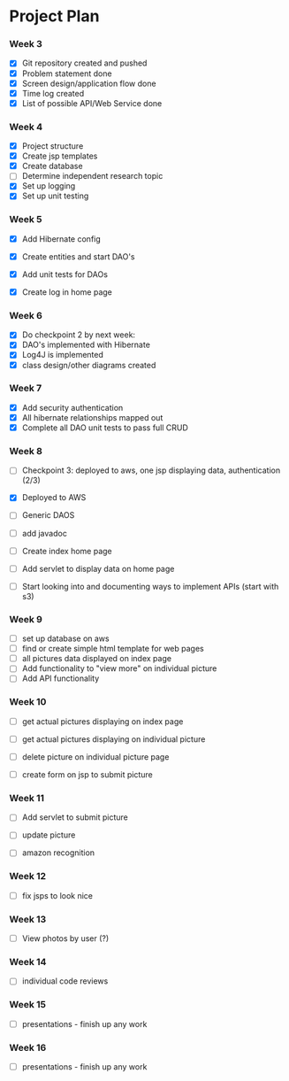 # Project Plan

### Week 3
- [X] Git repository created and pushed
- [X] Problem statement done
- [X] Screen design/application flow done
- [X] Time log created
- [X] List of possible API/Web Service done

### Week 4
- [X] Project structure
- [X] Create jsp templates
- [X] Create database
- [ ] Determine independent research topic
- [X] Set up logging
- [X] Set up unit testing

### Week 5
- [X] Add Hibernate config
- [X] Create entities and start DAO's
- [X] Add unit tests for DAOs
- [X] Create log in home page


### Week 6
- [X] Do checkpoint 2 by next week:
- [X] DAO's implemented with Hibernate
- [X] Log4J is implemented
- [X] class design/other diagrams created

### Week 7
- [X] Add security authentication
- [X] All hibernate relationships mapped out
- [X] Complete all DAO unit tests to pass full CRUD

### Week 8
- [ ] Checkpoint 3: deployed to aws, one jsp displaying data, authentication (2/3)
- [X] Deployed to AWS
- [ ] Generic DAOS
- [ ] add javadoc
- [ ] Create index home page
- [ ] Add servlet to display data on home page
- [ ] Start looking into and documenting ways to implement APIs (start with s3)


### Week 9
- [ ] set up database on aws
- [ ] find or create simple html template for web pages
- [ ] all pictures data displayed on index page
- [ ] Add functionality to "view more" on individual picture
- [ ] Add API functionality

### Week 10
- [ ] get actual pictures displaying on index page
- [ ] get actual pictures displaying on individual picture
- [ ] delete picture on individual picture page
- [ ] create form on jsp to submit picture


### Week 11
- [ ] Add servlet to submit picture
- [ ] update picture
- [ ] amazon recognition 


### Week 12
- [ ] fix jsps to look nice

### Week 13
- [ ] View photos by user (?)

### Week 14
- [ ] individual code reviews

### Week 15
- [ ] presentations - finish up any work

### Week 16
- [ ] presentations - finish up any work
